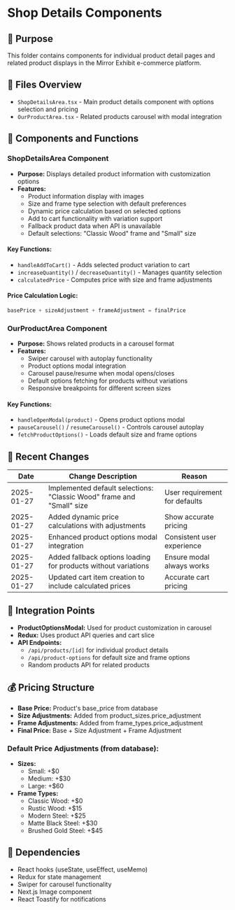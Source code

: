 # Shop Details Components

## 📌 Purpose
This folder contains components for individual product detail pages and related product displays in the Mirror Exhibit e-commerce platform.

## 📂 Files Overview
- `ShopDetailsArea.tsx` - Main product details component with options selection and pricing
- `OurProductArea.tsx` - Related products carousel with modal integration

## 🧩 Components and Functions

### ShopDetailsArea Component
- **Purpose:** Displays detailed product information with customization options
- **Features:**
  - Product information display with images
  - Size and frame type selection with default preferences
  - Dynamic price calculation based on selected options
  - Add to cart functionality with variation support
  - Fallback product data when API is unavailable
  - Default selections: "Classic Wood" frame and "Small" size

#### Key Functions:
- `handleAddToCart()` - Adds selected product variation to cart
- `increaseQuantity()` / `decreaseQuantity()` - Manages quantity selection
- `calculatedPrice` - Computes price with size and frame adjustments

#### Price Calculation Logic:
```javascript
basePrice + sizeAdjustment + frameAdjustment = finalPrice
```

### OurProductArea Component  
- **Purpose:** Shows related products in a carousel format
- **Features:**
  - Swiper carousel with autoplay functionality
  - Product options modal integration
  - Carousel pause/resume when modal opens/closes
  - Default options fetching for products without variations
  - Responsive breakpoints for different screen sizes

#### Key Functions:
- `handleOpenModal(product)` - Opens product options modal
- `pauseCarousel()` / `resumeCarousel()` - Controls carousel autoplay
- `fetchProductOptions()` - Loads default size and frame options

## 🔄 Recent Changes
| Date       | Change Description                                                 | Reason                         |
|------------|--------------------------------------------------------------------|--------------------------------|
| 2025-01-27 | Implemented default selections: "Classic Wood" frame and "Small" size | User requirement for defaults |
| 2025-01-27 | Added dynamic price calculations with adjustments                  | Show accurate pricing          |
| 2025-01-27 | Enhanced product options modal integration                         | Consistent user experience     |
| 2025-01-27 | Added fallback options loading for products without variations    | Ensure modal always works      |
| 2025-01-27 | Updated cart item creation to include calculated prices           | Accurate cart pricing          |

## 🎯 Integration Points
- **ProductOptionsModal:** Used for product customization in carousel
- **Redux:** Uses product API queries and cart slice
- **API Endpoints:**
  - `/api/products/[id]` for individual product details
  - `/api/product-options` for default size and frame options
  - Random products API for related products

## 💰 Pricing Structure
- **Base Price:** Product's base_price from database
- **Size Adjustments:** Added from product_sizes.price_adjustment
- **Frame Adjustments:** Added from frame_types.price_adjustment
- **Final Price:** Base + Size Adjustment + Frame Adjustment

### Default Price Adjustments (from database):
- **Sizes:**
  - Small: +$0
  - Medium: +$30
  - Large: +$60
- **Frame Types:**
  - Classic Wood: +$0
  - Rustic Wood: +$15
  - Modern Steel: +$25
  - Matte Black Steel: +$30
  - Brushed Gold Steel: +$45

## 🔧 Dependencies
- React hooks (useState, useEffect, useMemo)
- Redux for state management
- Swiper for carousel functionality
- Next.js Image component
- React Toastify for notifications
